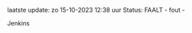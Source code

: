 laatste update: 
zo 15-10-2023 12:38   uur 
Status: FAALT - fout - 
<div class="service R">Jenkins</div>